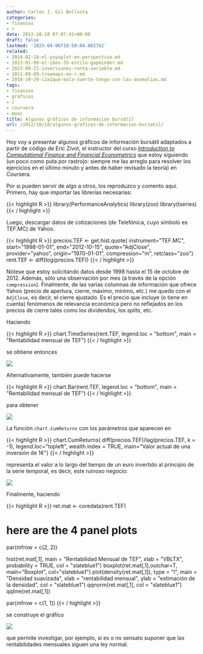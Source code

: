 ```yaml
---
author: Carlos J. Gil Bellosta
categories:
- finanzas
- r
date: 2012-10-18 07:07:41+00:00
draft: false
lastmod: '2025-04-06T18:50:04.862762'
related:
- 2014-02-18-el-yuyuplot-en-perspectiva.md
- 2013-01-09-el-ibex-35-estilo-gapminder.md
- 2023-09-21-inversiones-renta-variable.md
- 2011-09-09-treemaps-en-r.md
- 2010-10-29-c2a1que-mala-suerte-tengo-con-las-anomalias.md
tags:
- finanzas
- gráficos
- r
- coursera
- mooc
title: Algunos gráficos de información bursátil
url: /2012/10/18/algunos-graficos-de-informacion-bursatil/
---
```


Hoy voy a presentar algunos gráficos de información bursátil adaptados a partir de código de Eric Zivot, el instructor del curso [_Introduction to Computational Finance and Financial Econometrics_](http://class.coursera.org/compfinance-2012-001) que estoy siguiendo (un poco como puta por rastrojo: siempre me las arreglo para resolver los ejercicios en el último minuto y antes de haber revisado la teoría) en Coursera.

Por si pueden servir de algo a otros, los reproduzco y comento aquí. Primero, hay que importar las librerías necesarias:

{{< highlight R >}}
library(PerformanceAnalytics)
library(zoo)
library(tseries)
{{< / highlight >}}

Luego, descargar datos de cotizaciones (de Telefónica, cuyo símbolo es TEF.MC) de Yahoo.

{{< highlight R >}}
precios.TEF <- get.hist.quote(
    instrument="TEF.MC", start="1998-01-01",
    end="2012-10-15", quote="AdjClose",
    provider="yahoo", origin="1970-01-01",
    compression="m", retclass="zoo")
rent.TEF <- diff(log(precios.TEF))
{{< / highlight >}}

Nótese que estoy solicitando datos desde 1998 hasta el 15 de octubre de 2012. Además, sólo una observación por mes (a través de la opción `compression`). Finalmente, de las varias columnas de información que ofrece Yahoo (precio de apertura, cierre, máximo, mínimo, etc.) me quedo con el `AdjClose`, es decir, el cierre ajustado. Es el precio que incluye (o tiene en cuenta) fenómenos de relevancia económica pero no reflejados en los precios de cierre tales como los dividendos, los _splits_, etc.

Haciendo

{{< highlight R >}}
chart.TimeSeries(rent.TEF, legend.loc = "bottom", main = "Rentabilidad mensual de TEF")
{{< / highlight >}}

se obtiene entonces

[![](/wp-uploads/2012/10/rentabilidad_TEF-300x245.png#center)
](/wp-uploads/2012/10/rentabilidad_TEF.png#center)

Alternativamente, también puede hacerse

{{< highlight R >}}
chart.Bar(rent.TEF, legend.loc = "bottom", main = "Rentabilidad mensual de TEF")
{{< / highlight >}}

para obtener

[![](/wp-uploads/2012/10/rentabilidad_TEF_barras-300x245.png#center)
](/wp-uploads/2012/10/rentabilidad_TEF_barras.png#center)

La función `chart.CumReturns` con los parámetros que aparecen en

{{< highlight R >}}
chart.CumReturns(
    diff(precios.TEF)/lag(precios.TEF, k = -1),
    legend.loc="topleft", wealth.index = TRUE,
    main="Valor actual de una inversión de 1€")
{{< / highlight >}}

representa el valor a lo largo del tiempo de un euro invertido al principio de la serie temporal, es decir, este ruinoso negocio:

[![](/wp-uploads/2012/10/rentabilidad_1_euro_TEF-300x245.png#center)
](/wp-uploads/2012/10/rentabilidad_1_euro_TEF.png#center)

Finalmente, haciendo

{{< highlight R >}}
ret.mat <- coredata(rent.TEF)

# here are the 4 panel plots
par(mfrow = c(2, 2))

hist(ret.mat[,1],
    main = "Rentabilidad Mensual de TEF",
    xlab = "VBLTX", probability = TRUE, col = "slateblue1")
boxplot(ret.mat[,1],outchar=T,
    main="Boxplot", col="slateblue1")
plot(density(ret.mat[,1]),
    type = "l", main = "Densidad suavizada",
    xlab = "rentabilidad mensual",
    ylab = "estimación de la densidad",
    col = "slateblue1")
qqnorm(ret.mat[,1], col = "slateblue1")
qqline(ret.mat[,1])

par(mfrow = c(1, 1))
{{< / highlight >}}

se construye el gráfico

[![](/wp-uploads/2012/10/analisis_normalidad-300x300.png#center)
](/wp-uploads/2012/10/analisis_normalidad.png#center)

que permite investigar, por ejemplo, si es o no sensato suponer que las rentabilidades mensuales siguen una ley normal.